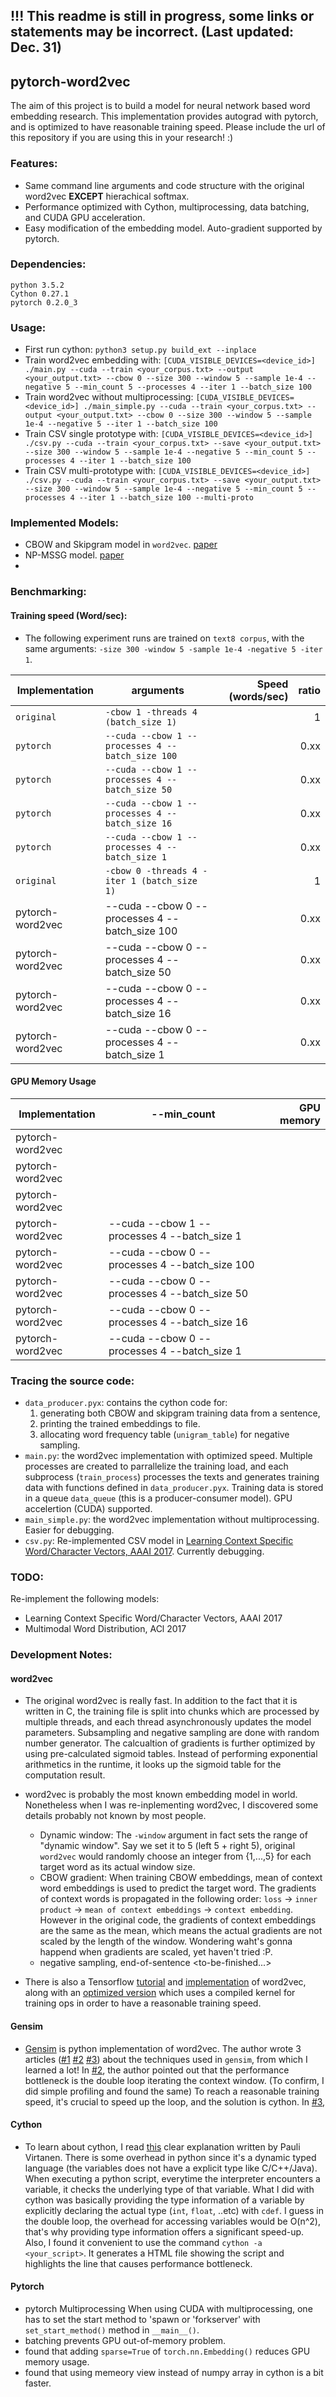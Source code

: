## !!! This readme is still in progress, some links or statements may be incorrect. (Last updated: Dec. 31)
## pytorch-word2vec

The aim of this project is to build a model for neural network based word embedding research. This implementation provides autograd with pytorch, and is optimized to have reasonable training speed. Please include the url of this repository if you are using this in your research! :)

### Features:
- Same command line arguments and code structure with the original word2vec **EXCEPT** hierachical softmax. 
- Performance optimized with Cython, multiprocessing, data batching, and CUDA GPU acceleration. 
- Easy modification of the embedding model. Auto-gradient supported by pytorch. 

### Dependencies:
```
python 3.5.2
Cython 0.27.1
pytorch 0.2.0_3
```

### Usage:
- First run cython: `python3 setup.py build_ext --inplace`
- Train word2vec embedding with: `[CUDA_VISIBLE_DEVICES=<device_id>] ./main.py --cuda --train <your_corpus.txt> --output <your_output.txt> --cbow 0 --size 300 --window 5 --sample 1e-4 --negative 5 --min_count 5 --processes 4 --iter 1 --batch_size 100`
- Train word2vec without multiprocessing: `[CUDA_VISIBLE_DEVICES=<device_id>] ./main_simple.py --cuda --train <your_corpus.txt> --output <your_output.txt> --cbow 0 --size 300 --window 5 --sample 1e-4 --negative 5 --iter 1 --batch_size 100`
- Train CSV single prototype with: `[CUDA_VISIBLE_DEVICES=<device_id>] ./csv.py --cuda --train <your_corpus.txt> --save <your_output.txt> --size 300 --window 5 --sample 1e-4 --negative 5 --min_count 5 --processes 4 --iter 1 --batch_size 100`
- Train CSV multi-prototype with: `[CUDA_VISIBLE_DEVICES=<device_id>] ./csv.py --cuda --train <your_corpus.txt> --save <your_output.txt> --size 300 --window 5 --sample 1e-4 --negative 5 --min_count 5 --processes 4 --iter 1 --batch_size 100 --multi-proto`

### Implemented Models:
- CBOW and Skipgram model in `word2vec`. [paper](https://arxiv.org/abs/1301.3781)
- NP-MSSG model. [paper](https://people.cs.umass.edu/~arvind/emnlp2014.pdf)
-  

### Benchmarking:
#### Training speed (Word/sec):
- The following experiment runs are trained on `text8 corpus`, with the same arguments: `-size 300 -window 5 -sample 1e-4 -negative 5 -iter 1`.

| Implementation | arguments | Speed (words/sec) | ratio |
| -------------- | --------- | ----------------: | -----:|
| `original` | `-cbow 1 -threads 4 (batch_size 1)` |  | 1 |
| `pytorch` | `--cuda --cbow 1 --processes 4 --batch_size 100` |  | 0.xx |
| `pytorch` | `--cuda --cbow 1 --processes 4 --batch_size 50`  |  | 0.xx |
| `pytorch` | `--cuda --cbow 1 --processes 4 --batch_size 16`  |  | 0.xx |
| `pytorch` | `--cuda --cbow 1 --processes 4 --batch_size 1`  |  | 0.xx |
| `original` | `-cbow 0 -threads 4 -iter 1 (batch_size 1)` |  | 1 |
| pytorch-word2vec | --cuda --cbow 0 --processes 4 --batch_size 100 |  | 0.xx |
| pytorch-word2vec | --cuda --cbow 0 --processes 4 --batch_size 50  |  | 0.xx |
| pytorch-word2vec | --cuda --cbow 0 --processes 4 --batch_size 16  |  | 0.xx |
| pytorch-word2vec | --cuda --cbow 0 --processes 4 --batch_size 1   |  | 0.xx |

#### GPU Memory Usage

| Implementation | --min_count | GPU memory |
| -------------- | --------- | ----------------: |
| pytorch-word2vec |  |  |
| pytorch-word2vec |  |  |
| pytorch-word2vec |   |  |
| pytorch-word2vec | --cuda --cbow 1 --processes 4 --batch_size 1   |  |
| pytorch-word2vec | --cuda --cbow 0 --processes 4 --batch_size 100 |  |
| pytorch-word2vec | --cuda --cbow 0 --processes 4 --batch_size 50  |  |
| pytorch-word2vec | --cuda --cbow 0 --processes 4 --batch_size 16  |  |
| pytorch-word2vec | --cuda --cbow 0 --processes 4 --batch_size 1   |  |

### Tracing the source code:
- `data_producer.pyx`: contains the cython code for: 
  1. generating both CBOW and skipgram training data from a sentence, 
  2. printing the trained embeddings to file.
  3. allocating word frequency table (`unigram_table`) for negative sampling. 
- `main.py`: the word2vec implementation with optimized speed. Multiple processes are created to parrallelize the training load, and each subprocess (`train_process`) processes the texts and generates training data with functions defined in `data_producer.pyx`. Training data is stored in a queue `data_queue` (this is a producer-consumer model). GPU accelertion (CUDA) supported.
- `main_simple.py`: the word2vec implementation without multiprocessing. Easier for debugging.
- `csv.py`: Re-implemented CSV model in [Learning Context Specific Word/Character Vectors, AAAI 2017](https://aaai.org/ocs/index.php/AAAI/AAAI17/paper/view/14601). Currently debugging. 

### TODO:
Re-implement the following models:
- Learning Context Specific Word/Character Vectors, AAAI 2017
- Multimodal Word Distribution, ACl 2017

### Development Notes:
#### word2vec
- The original word2vec is really fast. In addition to the fact that it is written in C, the training file is split into chunks which are processed by multiple threads, and each thread asynchronously updates the model parameters. Subsampling and negative sampling are done with random number generator. The calcualtion of gradients is further optimized by using pre-calculated sigmoid tables. Instead of performing exponential arithmetics in the runtime, it looks up the sigmoid table for the computation result. 

- word2vec is probably the most known embedding model in world. Nonetheless when I was re-inplementing word2vec, I discovered some details probably not known by most people. 
   - Dynamic window: The `-window` argument in fact sets the range of "dynamic window". Say we set it to 5 (left 5 + right 5), original `word2vec` would randomly choose an integer from {1,...,5} for each target word as its actual window size.
   - CBOW gradient: When training CBOW embeddings, mean of context word embeddings is used to predict the target word. The gradients of context words is propagated in the following order: `loss` -> `inner product` -> `mean of context embeddings` -> `context embedding`. However in the original code, the gradients of context embeddings are the same as the mean, which means the actual gradients are not scaled by the length of the window. Wondering waht's gonna happend when gradients are scaled, yet haven't tried :P.
   - negative sampling, end-of-sentence <to-be-finished...> 
   
- There is also a Tensorflow [tutorial](https://www.tensorflow.org/tutorials/word2vec) and [implementation](https://github.com/tensorflow/models/blob/master/tutorials/embedding/word2vec.py) of word2vec, along with an [optimized version](https://github.com/tensorflow/models/blob/master/tutorials/embedding/word2vec_optimized.py) which uses a compiled kernel for training ops in order to have a reasonable training speed.

#### Gensim
- [Gensim](https://radimrehurek.com/gensim/models/word2vec.html) is python implementation of word2vec. The author wrote 3 articles ([#1](https://rare-technologies.com/deep-learning-with-word2vec-and-gensim/) [#2](https://rare-technologies.com/word2vec-in-python-part-two-optimizing/) [#3](https://rare-technologies.com/word2vec-in-python-part-two-optimizing/)) about the techniques used in `gensim`, from which I learned a lot! In [#2](https://rare-technologies.com/word2vec-in-python-part-two-optimizing/), the author pointed out that the performance bottleneck is the double loop iterating the context window. (To confirm, I did simple profiling and found the same) To reach a reasonable training speed, it's crucial to speed up the loop, and the solution is cython. In [#3](https://rare-technologies.com/word2vec-in-python-part-two-optimizing/), 

#### Cython
- To learn about cython, I read [this](https://python.g-node.org/python-summerschool-2011/_media/materials/cython/cython-slides.pdf) clear explanation written by Pauli Virtanen. There is some overhead in python since it's a dynamic typed language (the variables does not have a explicit type like C/C++/Java). When executing a python script, everytime the interpreter encounters a variable, it checks the underlying type of that variable. What I did with cython was basically providing the type information of a variable by explicitly declaring the actual type (`int`, `float`, ..etc) with `cdef`. I guess in the double loop, the overhead for accessing variables would be O(n^2), that's why providing type information offers a significant speed-up. Also, I found it convenient to use the command `cython -a <your_script>`. It generates a HTML file showing the script and highlights the line that causes performance bottleneck.

#### Pytorch 
- pytorch Multiprocessing
When using CUDA with multiprocessing, one has to set the start method to 'spawn or 'forkserver' with `set_start_method()` method in `__main__()`.
- batching prevents GPU out-of-memory problem.
- found that adding `sparse=True` of `torch.nn.Embedding()` reduces GPU memory usage.
- found that using memeory view instead of numpy array in cython is a bit faster.


